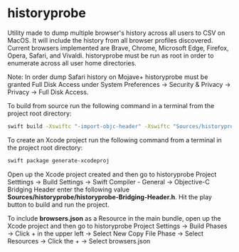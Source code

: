# historyprobe
Utility made to dump multiple browser's history across all users to CSV on MacOS. It will include the history from all browser profiles discovered. Current browsers implemented are Brave, Chrome, Microsoft Edge, Firefox, Opera, Safari, and Vivaldi. historyprobe must be run as root in order to enumerate across all user home directories.

Note: In order dump Safari history on Mojave+ historyprobe must be granted Full Disk Access under System Preferences -> Security & Privacy -> Privacy -> Full Disk Access.

To build from source run the following command in a terminal from the project root directory:
```bash
swift build -Xswiftc "-import-objc-header" -Xswiftc "Sources/historyprobe/historyprobe-Bridging-Header.h" --static-swift-stdlib -c release
```

To create an Xcode project run the following command from a terminal in the project root directory:
```bash
swift package generate-xcodeproj
```
Open up the Xcode project created and then go to historyprobe Project Setttings -> Build Settings -> Swift Compiler - General -> Objective-C Bridging Header enter the following value **Sources/historyprobe/historyprobe-Bridging-Header.h**. Hit the play button to build and run the project.

To include **browsers.json** as a Resource in the main bundle, open up the Xcode project and then go to historyprobe Project Settings -> Build Phases -> Click + in the upper left -> Select New Copy File Phase -> Select Resources -> Click the + -> Select browsers.json
